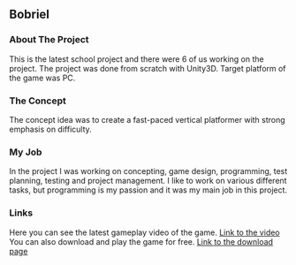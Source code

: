 ## Bobriel

### About The Project
This is the latest school project and there were 6 of us working on the project. The project was done from scratch with Unity3D. Target platform of the game was PC.

### The Concept
The concept idea was to create a fast-paced vertical platformer with strong emphasis on difficulty.

### My Job
In the project I was working on concepting, game design, programming, test planning, testing and project management. I like to work on various different tasks, but programming is my passion and it was my main job in this project.

### Links
Here you can see the latest gameplay video of the game. [Link to the video](https://www.youtube.com/watch?v=iS9JvIxH_pY)  
You can also download and play the game for free. [Link to the download page](https://flyingsalamigames.itch.io/bobriel)
